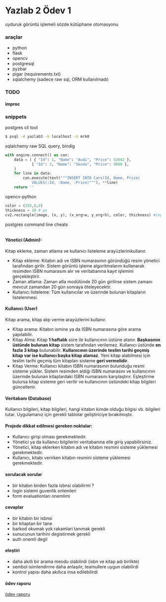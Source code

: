 # Yazlab 2 Ödev 1
uyduruk görüntü işlemeli sözde kütüphane otomasyonu

### araçlar 
- python
- flask
- opencv
- postgresql
- pyzbar
- pigar (requirements.txt)
- sqlalchemy (sadece raw sql, ORM kullanılmadı)

### TODO
#### improc

### snippets 
postgres cli tool
```bash
$ psql -d yazlab3 -h localhost -U mrk0
```
sqlalchemy raw SQL query, bindig
```python
with engine.connect() as con:
    data = ( { "Id": 1, "Name": "Audi", "Price": 52642 },
            { "Id": 3, "Name": "Skoda", "Price": 9000 },
    )
    for line in data:
        con.execute(text("""INSERT INTO Cars(Id, Name, Price) 
            VALUES(:Id, :Name, :Price)"""), **line)
    return ''
```
opencv-python
```python 
color = (255,0,0)
thickness = 10 # px
cv2.rectangle(image, (x, y), (x_org+w, y_org+h), color, thickness) #inplace
```

postgres command line cheats
``` 

```

#### Yönetici (Admin):
Kitap ekleme, zaman atlama ve kullanıcı listeleme arayüzlerinikullanır.
- Kitap ekleme: Kitabın adı ve ISBN numarasının göründüğü resim yönetici
tarafından girilir. Sistem görüntü işleme algoritmalarını kullanarak resimden ISBN numarasını alır ve veritabanına kayıt işlemini gerçekleştirir.
- Zaman atlama: Zaman atla modülünde 20 gün girilirse sistem zamanı mevcut zamandan 20 gün sonraya öteleyecektir.
- Kullanıcı listeleme: Tüm kullanıcılar ve üzerinde bulunan kitapların listelenmesi.

#### Kullanıcı (User)
Kitap arama, kitap alıp verme arayüzlerini kullanır.
- Kitap arama: Kitabın ismine ya da ISBN numarasına göre arama yapılabilir.
- Kitap Alma: Kitap **1 haftalık** süre ile kullanıcının üstüne atanır. **Başkasının üstünde bulunan kitap** sistem tarafından verilemez. Kullanıcı üstünde **en fazla 3 kitap** bulunabilir. **Kullanıcının üzerinde teslim tarihi geçmiş kitap var ise kullanıcı başka kitap alamaz**. Yeni kitap alabilmesi için teslim tarihi geçmiş tüm kitapları sisteme **geri vermelidir**.
- Kitap Verme: Kullanıcı kitabın ISBN numarasının bulunduğu resmi sisteme yükler. Sistem resimden aldığı ISBN numarasını ve kullanıcının üzerinde bulunan kitaplardaki ISBN numarasını karşılaştırır. Eşleştirme bulursa kitap sisteme geri verilir ve kullanıcının üstündeki kitap bilgileri güncellenir.

#### Veritabanı (Database)
Kullanıcı bilgileri, kitap bilgileri, hangi kitabın kimde
olduğu bilgisi vb. bilgileri tutar. Uygulamanız için gerekli tablolar geliştiriciye
bırakılmıştır.

#### Projede dikkat edilmesi gereken noktalar:
- Kullanıcı girişi olması gerekmektedir.
- Yönetici ya da kullanıcı bilgilerini veritabanına elle giriş yapabilirsiniz.
- Yönetici, kitap eklerken kitabın adı ve kitabın resmini sisteme yüklemesi gerekmektedir.
- Kullanıcı, kitabı verirken kitabın resmini sisteme yüklemesi gerekmektedir.

#### sorulacak sorular 
- bir kitabın birden fazla isbnsi olabilirmi ?
- login sistemi guvenlik onlemleri
- form evaluationları onemlimi

#### cevaplar 
- bir kitabin bir isbnsi 
- bir kitaptan bir tane
- barkod okumak yok rakamlari tanımak gerekli 
- sunucunun tarihini degistirmek gerekli
- auth onemli degil

#### eleştiri
- daha akıllı bir arama meodu olabilirdi (isbn ve kitap adı birlikte)
- sembol isimlendirme daha anlaşılır, teamullere uygun olabilirdi
- kontrol yapısı daha akıllıca insa edilebilirdi

#### ödev raporu 
[ödev raporu](https://www.mrkaurelius.xyz/pdf/yazlab2p1.pdf)